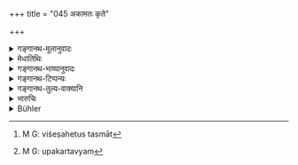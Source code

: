 +++
title = "045 अकामतः कृते"

+++

<details><summary>गङ्गानथ-मूलानुवादः</summary>

The learned understand Expiatory rites to pertain to cases where the sin is committed unintentionally; some people however assert on the evidence of ‘Śruti texts’ that they apply to cases of intentional offence also.—(45)
</details>

<details><summary>मेधातिथिः</summary>

**कामकारकृते ऽप्य्** अतिक्रमे प्रायश्चित्तगौरवार्थम् इदम् उच्यते । **अकामतः कृत** इति प्रमादकृते **पापे** शास्त्रव्यतिक्रमे **प्रायश्चित्तम्** **आहुः** । 

- कस्य पुनर् हेतोः । विधिः- "प्रतिशास्त्रम् अतिक्रम्याकार्ये प्रवर्तते स प्रायश्चित्तम् आचरिष्यते" इति । को ऽत्र विशिष्टहेतुः, यस्मात्[^४८] कामकृते दोषे प्रायश्चित्तं शास्त्रानर्थक्यम् इति मन्यन्ते । 


[^४८]:
     M G: viśeṣahetus tasmāt

- एवं पूर्वपक्षभङ्ग्योपन्यस्यति । **कामकारकृते ऽपीति** शब्दात् कामतो ऽकामतश् च कृते व्यतिक्रमे प्रायश्चित्तं कर्तव्यम् इति शास्त्रार्थः । **श्रुतिनिदर्शनाद्** इति वैदिकलिङ्गनिदर्शनम् उपहव्यब्राह्मणम् उदाहर्तव्यम्[^४९] । "इन्द्रो यतीन् शालावृकेभ्यः प्रायच्छत्" (प्ब् ८.१.४) । न च श्वभ्यो दानं यतीनाम् अकामतः संभवति । उपहव्यं प्रायश्चित्तार्थं प्रजापतिर् इन्द्राय प्रायच्छद् इति स्पष्टार्थः ॥ ११.४५ ॥


[^४९]:
     M G: upakartavyam
</details>

<details><summary>गङ्गानथ-भाष्यानुवादः</summary>

This declaration has been made for the purpose of indicating that in cases of intentional offence, the Expiatory Rite should be of a particularly serious character.

‘*Committed unintentionally*.’—They declare that Expiatory Rites are meant, to be performed in cases where the ‘*sin*’—the transgression of the ordinances—has been committed through negligence or want of care.

“What are the grounds for such an opinion? The law on the point is that—‘when a man transgresses an injunction and undertakes a wrong act, he shall perform an expiatory rite.’ So that there is no ground for any differentiation.”

Some people hold that if there were no such differentiation, there would be no point in the prescribing of special Expiatory Ṛtes for cases of intentional offence.

It is for this reason that the text puts forward another view, by way of a ‘*Pūrvapakṣa*’ a ‘contrary view’—‘They apply to cases of *intentional offence also*.’ According to this view the meaning of the Law would be that Expiatory Rites shall be performed in cases of *intentional* as well as *unintentional* offences.

‘*On the evidence of Śruti texts*’—One Vedic text indicative of the said view is found in the *Upahavya-Brāhmaṇa* (the story of Upahavya)—‘Indra gave away the ascetics to the dogs.’ Such giving away could never have been *unintentional*; and yet the story goes on to say, it was for the purpose of expiating this sin that Prajāpati made over Upahavya to Indra. Such is the clear meaning of the text—(45)
</details>

<details><summary>गङ्गानथ-टिप्पन्यः</summary>

*Cf*. Aitareya Brāhmaṇa 7.28.

This verse is quoted in *Madanapārijāta* (p. 705), which quotes a Vedic text to the effect that once Indra gave away certain sages to be devoured by the ‘*Śālāvṛka*’ dogs, for which sinful act Prajāpati ordained for him the expiatory rite called ‘Upahavya’, which is taken as implying that for *intentional* offences also there is ‘expiation.’.

It is quoted in *Mitākṣarā*, (3.226), as indicating that expiatory rites are to be performed in the case of intentional offences also,—and *not* that the sin accruing from such offences is wiped off by these rites, in the case of ‘degrading’ offences.

It is quoted in *Parāśaramādhava*, (Prāyaścitta, p. 152), to the effect that in the case of intentional offences, there can be expiation, only according to some authorities, not all;—and in *Prāyaścittaviveka*, (p. 18), which says that stress is meant to the laid upon ‘*akāmakāḥ*’ as it is only for *unintentional* delinquencies that there is expiation, and in reference to ‘*Śrutividarśanāt*,’ it quotes the Śruti-passage describing the story of Indra and the Śālavṛkas.
</details>

<details><summary>गङ्गानथ-तुल्य-वाक्यानि</summary>

**(verses 11.44-47)**

See Comparative notes for [Verse 11.44].
</details>

<details><summary>भारुचिः</summary>

**अकामतः कृते पापे** पापार्थे तु व्यतिक्रमे यथोक्ते प्रायश्चित्तं वक्ष्यमाणं **विदुर् बुधाः** । कस्य पुनर् हेतोः । येन स्मृतिप्रामाण्येन हि प्रायश्चित्तोपदेशो युज्यते, न कामतो ऽप्य् अत्रिक्रमे (?) । यो हि नियमं स्मृतिप्रामाण्यम् उल्लङ्घ्य प्रवर्तते, तं प्रति प्रायश्चित्तोपदेशो ऽनर्थकः । येन तद् अव्यवसायतः लङ्घयिष्यति । यतः किं तस्यैतेनोपदिष्टेनेति प्रायश्चित्तोपदेशो ऽनर्थः । एवम् एतस्मिन्न् एव प्रायश्चित्ताधिकरणे प्राप्त इदम् अन्यद् द्वितीयं प्रायश्चित्ताधिकरणम् उच्यते **कामकारकृते ऽप्य् आहुर् एके श्रुतिनिदर्शनात्** । एवं हि श्रूयते "इन्द्रो यतीन् सालावृकेभ्यः प्रायच्छत् । तम् [अश्ली]ला वाग् अभ्यवदत् । स प्रजापतिम् उपाधावत् । तस्माद् एतम् उपहव्यं प्रायच्छत्" इत्य् एतद् उपहव्यार्थवादब्राह्मणं दर्शयति — कामतो ऽप्य् अस्ति प्रायश्चित्तम् इति । अविशेषेण निमित्तमात्रे स्मर्यमाणं प्रायश्चित्तम् अकामकृत एवेत्य् उक्तम् । तथा चाहुर् वेदलोकयोर् उभयथाभिव्यतिक्रमे प्रायश्चित्तं दृष्टम्, यतस् तेन चेदम् अनुमातव्यम् इति । तथा च संदर्शयति पक्षद्वयम् अप्य् आश्रित्य ॥ ११.४४ ॥
</details>

<details><summary>Bühler</summary>

045	(All) sages prescribe a penance for a sin unintentionally committed; some declare, on the evidence of the revealed texts, (that it may be performed) even for an intentional (offence).
</details>
